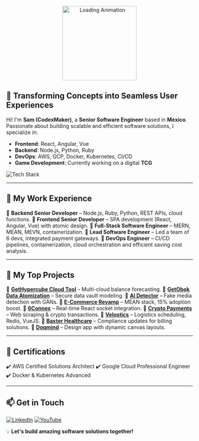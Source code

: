 <p align="center">
  <img src="https://aws-prod.d1xb88hl1vgt2o.amplifyapp.com/loader_sinrotacion.gif" width="200px" alt="Loading Animation"/>
</p>

## 🚀 Transforming Concepts into Seamless User Experiences

Hi! I'm **Sam (CodexMaker)**, a **Senior Software Engineer** based in **Mexico**. Passionate about building scalable and efficient software solutions, I specialize in:

- **Frontend**: React, Angular, Vue
- **Backend**: Node.js, Python, Ruby
- **DevOps**: AWS, GCP, Docker, Kubernetes, CI/CD
- **Game Development**: Currently working on a digital **TCG**

![Tech Stack](https://skillicons.dev/icons?i=ts,angular,react,nodejs,python,tailwind,docker,aws,gcp,git)

---

## 🌌 My Work Experience

🔹 **Backend Senior Developer** – Node.js, Ruby, Python, REST APIs, cloud functions.
🔹 **Frontend Senior Developer** – SPA development (React, Angular, Vue) with atomic design.
🔹 **Full-Stack Software Engineer** – MERN, MEAN, MEVN, containerization.
🔹 **Lead Software Engineer** – Led a team of 6 devs, integrated payment gateways.
🔹 **DevOps Engineer** – CI/CD pipelines, containerization, cloud orchestration and efficient saving cost analysis.

---

## 🚧 My Top Projects

🔹 **[GetHypercube Cloud Tool](https://www.gethypercube.com/)** – Multi-cloud balance forecasting.
🔹 **[GetObok Data Atomization](https://www.getobok.com/)** – Secure data vault modeling.
🔹 **[AI Detector](https://aidetector.gethypercube.com/)** – Fake media detection with GANs.
🔹 **[E-Commerce Revamp](https://links2shop.com/)** – MEAN stack, 15% adoption boost.
🔹 **[6Connex](https://www.6connex.com/platform/virtual-venues/)** – Real-time React socket integration.
🔹 **[Crypto Payments](https://crypto.example.com/)** – Web scraping & crypto transactions.
🔹 **[Velostics](https://www.velostics.com/)** – Logistics scheduling, Redis, VueJS.
🔹 **[Baxter Healthcare](https://www.baxter.com.co/)** – Compliance updates for billing solutions.
🔹 **[Doqmind](https://doqmind.com/)** – Design app with dynamic canvas layouts.

---

## 📜 Certifications

✔️ AWS Certified Solutions Architect
✔️ Google Cloud Professional Engineer
✔️ Docker & Kubernetes Advanced

---

## 📫 Get in Touch

[![LinkedIn](https://img.shields.io/badge/LinkedIn-%230077B5.svg?style=for-the-badge&logo=linkedin&logoColor=white)](https://www.linkedin.com/in/codexmaker/)
[![YouTube](https://img.shields.io/badge/YouTube-%23FF0000.svg?style=for-the-badge&logo=youtube&logoColor=white)](https://www.youtube.com/codexmaker)

💡 **Let's build amazing software solutions together!**
